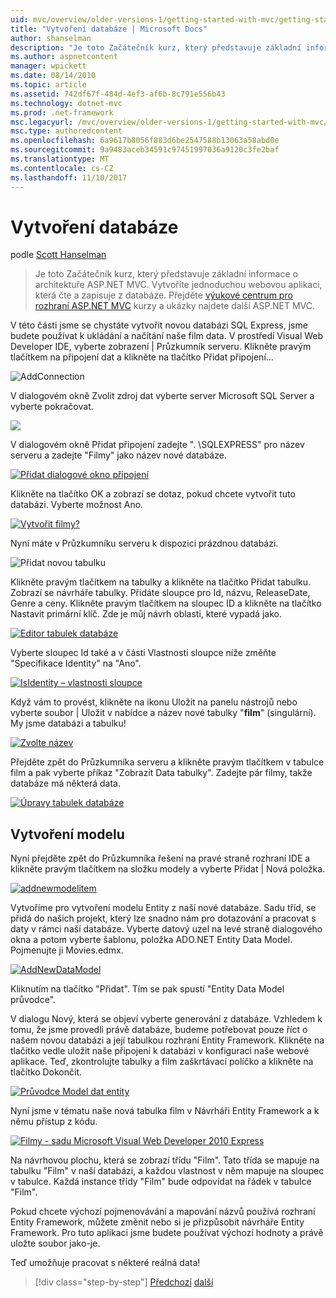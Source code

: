 ```yaml
---
uid: mvc/overview/older-versions-1/getting-started-with-mvc/getting-started-with-mvc-part4
title: "Vytvoření databáze | Microsoft Docs"
author: shanselman
description: "Je toto Začátečník kurz, který představuje základní informace o architektuře ASP.NET MVC. Vytvoříte jednoduchou webovou aplikaci, která čte a zapisuje z databáze."
ms.author: aspnetcontent
manager: wpickett
ms.date: 08/14/2010
ms.topic: article
ms.assetid: 742df67f-484d-4ef3-af6b-8c791e556b43
ms.technology: dotnet-mvc
ms.prod: .net-framework
msc.legacyurl: /mvc/overview/older-versions-1/getting-started-with-mvc/getting-started-with-mvc-part4
msc.type: authoredcontent
ms.openlocfilehash: 6a9617b8056f883d6be2547588b13063a58abd0e
ms.sourcegitcommit: 9a9483aceb34591c97451997036a9120c3fe2baf
ms.translationtype: MT
ms.contentlocale: cs-CZ
ms.lasthandoff: 11/10/2017
---
```

<a name="creating-a-database"></a>Vytvoření databáze
====================
podle [Scott Hanselman](https://github.com/shanselman)

> Je toto Začátečník kurz, který představuje základní informace o architektuře ASP.NET MVC. Vytvoříte jednoduchou webovou aplikaci, která čte a zapisuje z databáze. Přejděte [výukové centrum pro rozhraní ASP.NET MVC](../../../index.md) kurzy a ukázky najdete další ASP.NET MVC.


V této části jsme se chystáte vytvořit novou databázi SQL Express, jsme budete používat k ukládání a načítání naše film data. V prostředí Visual Web Developer IDE, vyberte zobrazení | Průzkumník serveru. Klikněte pravým tlačítkem na připojení dat a klikněte na tlačítko Přidat připojení...

![AddConnection](getting-started-with-mvc-part4/_static/image1.png)

V dialogovém okně Zvolit zdroj dat vyberte server Microsoft SQL Server a vyberte pokračovat.

![](getting-started-with-mvc-part4/_static/image2.png)

V dialogovém okně Přidat připojení zadejte ". \SQLEXPRESS" pro název serveru a zadejte "Filmy" jako název nové databáze.

[![Přidat dialogové okno připojení](getting-started-with-mvc-part4/_static/image4.png)](getting-started-with-mvc-part4/_static/image3.png)

Klikněte na tlačítko OK a zobrazí se dotaz, pokud chcete vytvořit tuto databázi. Vyberte možnost Ano.

[![Vytvořit filmy?](getting-started-with-mvc-part4/_static/image6.png)](getting-started-with-mvc-part4/_static/image5.png)

Nyní máte v Průzkumníku serveru k dispozici prázdnou databázi.

![Přidat novou tabulku](getting-started-with-mvc-part4/_static/image7.png)

Klikněte pravým tlačítkem na tabulky a klikněte na tlačítko Přidat tabulku. Zobrazí se návrháře tabulky. Přidáte sloupce pro Id, názvu, ReleaseDate, Genre a ceny. Klikněte pravým tlačítkem na sloupec ID a klikněte na tlačítko Nastavit primární klíč. Zde je můj návrh oblasti, které vypadá jako.

[![Editor tabulek databáze](getting-started-with-mvc-part4/_static/image9.png)](getting-started-with-mvc-part4/_static/image8.png)

Vyberte sloupec Id také a v části Vlastnosti sloupce níže změňte "Specifikace Identity" na "Ano".

[![IsIdentity – vlastnosti sloupce](getting-started-with-mvc-part4/_static/image11.png)](getting-started-with-mvc-part4/_static/image10.png)

Když vám to provést, klikněte na ikonu Uložit na panelu nástrojů nebo vyberte soubor | Uložit v nabídce a název nové tabulky "**film**" (singulární). My jsme databázi a tabulku!

[![Zvolte název](getting-started-with-mvc-part4/_static/image13.png)](getting-started-with-mvc-part4/_static/image12.png)

Přejděte zpět do Průzkumníka serveru a klikněte pravým tlačítkem v tabulce film a pak vyberte příkaz "Zobrazit Data tabulky". Zadejte pár filmy, takže databáze má některá data.

[![Úpravy tabulek databáze](getting-started-with-mvc-part4/_static/image15.png)](getting-started-with-mvc-part4/_static/image14.png)

## <a name="creating-a-model"></a>Vytvoření modelu

Nyní přejděte zpět do Průzkumníka řešení na pravé straně rozhraní IDE a klikněte pravým tlačítkem na složku modely a vyberte Přidat | Nová položka.

[![addnewmodelitem](getting-started-with-mvc-part4/_static/image17.png)](getting-started-with-mvc-part4/_static/image16.png)

Vytvoříme pro vytvoření modelu Entity z naší nové databáze. Sadu tříd, se přidá do našich projekt, který lze snadno nám pro dotazování a pracovat s daty v rámci naší databáze. Vyberte datový uzel na levé straně dialogového okna a potom vyberte šablonu, položka ADO.NET Entity Data Model. Pojmenujte ji Movies.edmx.

[![AddNewDataModel](getting-started-with-mvc-part4/_static/image19.png)](getting-started-with-mvc-part4/_static/image18.png)

Kliknutím na tlačítko "Přidat". Tím se pak spustí "Entity Data Model průvodce".

V dialogu Nový, která se objeví vyberte generování z databáze. Vzhledem k tomu, že jsme provedli právě databáze, budeme potřebovat pouze říct o našem novou databázi a její tabulkou rozhraní Entity Framework. Klikněte na tlačítko vedle uložit naše připojení k databázi v konfiguraci naše webové aplikace. Teď, zkontrolujte tabulky a film zaškrtávací políčko a klikněte na tlačítko Dokončit.

[![Průvodce Model dat entity](getting-started-with-mvc-part4/_static/image21.png)](getting-started-with-mvc-part4/_static/image20.png)

Nyní jsme v tématu naše nová tabulka film v Návrháři Entity Framework a k němu přístup z kódu.

[![Filmy - sadu Microsoft Visual Web Developer 2010 Express](getting-started-with-mvc-part4/_static/image23.png)](getting-started-with-mvc-part4/_static/image22.png)

Na návrhovou plochu, která se zobrazí třídu "Film". Tato třída se mapuje na tabulku "Film" v naší databázi, a každou vlastnost v něm mapuje na sloupec v tabulce. Každá instance třídy "Film" bude odpovídat na řádek v tabulce "Film".

Pokud chcete výchozí pojmenovávání a mapování názvů používá rozhraní Entity Framework, můžete změnit nebo si je přizpůsobit návrháře Entity Framework. Pro tuto aplikaci jsme budete používat výchozí hodnoty a právě uložte soubor jako-je.

Teď umožňuje pracovat s některé reálná data!

>[!div class="step-by-step"]
[Předchozí](getting-started-with-mvc-part3.md)
[další](getting-started-with-mvc-part5.md)
